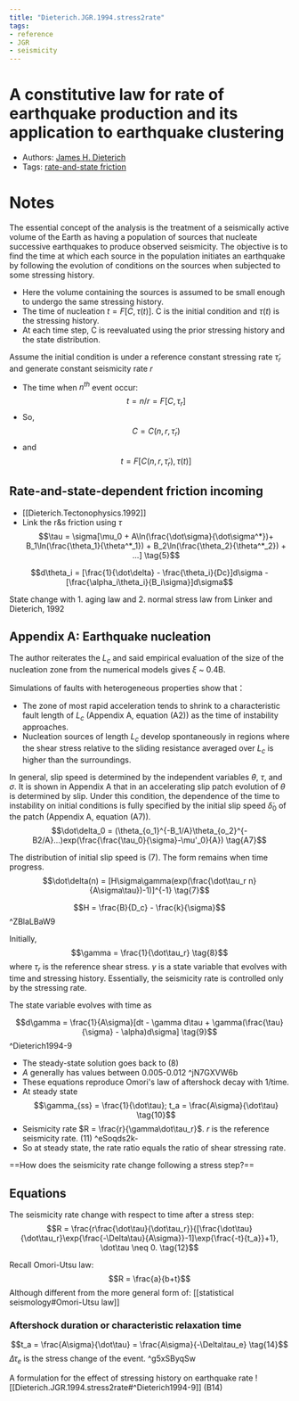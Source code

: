 ```yaml
---
title: "Dieterich.JGR.1994.stress2rate"
tags:
- reference
- JGR
- seismicity
---
```


# A constitutive law for rate of earthquake production and its application to earthquake clustering
- Authors: [James H. Dieterich](notes/James%20H.%20Dieterich.md)
- Tags: [rate-and-state friction](notes/rate-and-state%20friction.md)

# Notes
The essential concept of the analysis is the treatment of a seismically active volume of the Earth as having a population of sources that nucleate successive earthquakes to produce observed seismicity. The objective is to find the time at which each source in the population initiates an earthquake by following the evolution of conditions on the sources when subjected to some stressing history.

   - Here the volume containing the sources is assumed to be small enough to undergo the same stressing history.
   - The time of nucleation $t = F[C, \tau(t)]$. C is the initial condition and $\tau(t)$ is the stressing history.
   - At each time step, C is reevaluated using the prior stressing history and the state distribution.

Assume the initial condition is under a reference constant stressing rate $\dot\tau_r$ and generate constant seismicity rate $r$
- The time when $n^{th}$ event occur: $$t = n/r = F[C, \tau_r] \tag{1;2}$$
- So, $$C = C(n, r, \dot\tau_r) \tag{3}$$
- and $$t = F[C(n, r, \dot\tau_r), \tau(t)] \tag{4}$$

## Rate-and-state-dependent friction incoming
- [[Dieterich.Tectonophysics.1992]]
- Link the r&s friction using $\tau$
$$\tau = \sigma[\mu_0 + A\ln(\frac{\dot\sigma}{\dot\sigma^*})+ B_1\ln(\frac{\theta_1}{\theta^*_1}) + B_2\ln(\frac{\theta_2}{\theta^*_2}) + ...] \tag{5}$$

$$d\theta_i = [\frac{1}{\dot\delta} - \frac{\theta_i}{Dc}]d\sigma - [\frac{\alpha_i\theta_i}{B_i\sigma}]d\sigma$$

State change with 1. aging law and 2. normal stress law from Linker and Dieterich, 1992


## Appendix A: Earthquake nucleation
The author reiterates the $L_c$ and said empirical evaluation of the size of the nucleation zone from the numerical models gives $\xi$ ~ 0.4B.

Simulations of faults with heterogeneous properties show that：
- The zone of most rapid acceleration tends to shrink to a characteristic fault length of $L_c$ (Appendix A, equation (A2)) as the time of instability approaches.
- Nucleation sources of length $L_c$ develop spontaneously in regions where the shear stress relative to the sliding resistance averaged over $L_c$ is higher than the surroundings.

In general, slip speed is determined by the independent variables $\theta$, $\tau$, and $\sigma$. It is shown in Appendix A that in an accelerating slip patch evolution of $\theta$ is determined by slip. Under this condition, the dependence of the time to instability on initial conditions is fully specified by the initial slip speed ${\dot\delta}_0$ of the patch (Appendix A, equation (A7)).
$$\dot\delta_0 = (\theta_{o_1}^{-B_1/A}\theta_{o_2}^{-B2/A}...)exp(\frac{\frac{\tau_0}{\sigma}-\mu'_0}{A}) \tag{A7}$$

The distribution of initial slip speed is (7). The form remains when time progress.
$$\dot\delta(n) = [H\sigma\gamma(exp(\frac{\dot\tau_r n}{A\sigma\tau})-1)]^{-1} \tag{7}$$

$$H = \frac{B}{D_c} - \frac{k}{\sigma}$$ ^ZBlaLBaW9

Initially, $$\gamma = \frac{1}{\dot\tau_r} \tag{8}$$ where $\tau_r$ is the reference shear stress. $\gamma$ is a state variable that evolves with time and stressing history. Essentially, the seismicity rate is controlled only by the stressing rate.

The state variable evolves with time as

$$d\gamma = \frac{1}{A\sigma}[dt - \gamma d\tau + \gamma(\frac{\tau}{\sigma} - \alpha)d\sigma] \tag{9}$$ ^Dieterich1994-9

- The steady-state solution goes back to (8)
- $A$ generally has values between 0.005-0.012 ^jN7GXVW6b
- These equations reproduce Omori's law of aftershock decay with 1/time.
- At steady state
$$\gamma_{ss} = \frac{1}{\dot\tau}; t_a = \frac{A\sigma}{\dot\tau} \tag{10}$$
- Seismicity rate $R = \frac{r}{\gamma\dot\tau_r}$. $r$ is the reference seismicity rate. (11) ^eSoqds2k-
- So at steady state, the rate ratio equals the ratio of shear stressing rate.

==How does the seismicity rate change following a stress step?==

## Equations
The seismicity rate change with respect to time after a stress step:
$$R = \frac{r\frac{\dot\tau}{\dot\tau_r}}{[\frac{\dot\tau}{\dot\tau_r}\exp{\frac{-\Delta\tau}{A\sigma}}-1]\exp{\frac{-t}{t_a}}+1}, \dot\tau \neq 0. \tag{12}$$

Recall Omori-Utsu law: $$R = \frac{a}{b+t}$$
Although different from the more general form of: [[statistical seismology#Omori-Utsu law]]

### Aftershock duration or characteristic relaxation time
$$t_a = \frac{A\sigma}{\dot\tau} = \frac{A\sigma}{-\Delta\tau_e} \tag{14}$$
$\Delta\tau_e$ is the stress change of the event. ^g5xSByqSw

A formulation for the effect of stressing history on earthquake rate ![[Dieterich.JGR.1994.stress2rate#^Dieterich1994-9]] (B14)